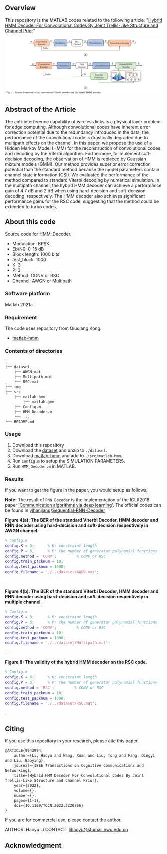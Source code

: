 ## Overview

This repository is the MATLAB codes related to the following article: "[Hybrid HMM Decoder For Convolutional Codes By Joint Trellis-Like Structure and Channel Prior](https://ieeexplore.ieee.org/document/9943994)"

![overview](img/overview.png)

## Abstract of the Article

The anti-interference capability of wireless links is a physical layer problem for edge computing. Although convolutional codes have inherent error correction potential due to the redundancy introduced in the data, the performance of the convolutional code is drastically degraded due to multipath effects on the channel. In this paper, we propose the use of a Hidden Markov Model (HMM) for the reconstruction of convolutional codes and decoding by the Viterbi algorithm. Furthermore, to implement soft-decision decoding, the observation of HMM is replaced by Gaussian mixture models (GMM). Our method provides superior error correction potential than the standard method because the model parameters contain channel state information (CSI). We evaluated the performance of the method compared to standard Viterbi decoding by numerical simulation. In the multipath channel, the hybrid HMM decoder can achieve a performance gain of 4.7 dB and 2 dB when using hard-decision and soft-decision decoding, respectively. The HMM decoder also achieves significant performance gains for the RSC code, suggesting that the method could be extended to turbo codes.

## About this code

Source code for HMM-Decoder.

- Modulation: BPSK
- Eb/N0: 0-15 dB
- Block length: 1000 bits
- test_block: 1000
- K: 3
- P: 3
- Method: CONV or RSC
- Channel: AWGN or Multipath

### Software platform

Matlab 2021a

### Requirement

The code uses repository from Qiuqiang Kong:

- [matlab-hmm](https://github.com/qiuqiangkong/matlab-hmm)

### Contents of directories

```
.
├── dataset
    ├── AWGN.mat
    ├── Multipath.mat
    └── RSC.mat
├── img
├── src
	├── matlab-hmm
	 	├── matlab-gmm
	├── Config.m
	├── HMM_Decoder.m
	└── ...
└── README.md 
```

### Usage

1. Download this repository
2. Download the [dataset](https://drive.google.com/file/d/1hjPtdSbh-aOpDKWf-ddpNFzU-tW2_JD9/view?usp=share_link) and unzip to `./dataset`.
3. Download [matlab-hmm](https://github.com/qiuqiangkong/matlab-hmm) and add to `./src/matlab-hmm`.
4. Run `Config.m` to setup the SIMULATION PARAMETERS.
5. Run `HMM_Decoder.m` in MATLAB.

### Results

If you want to get the figure in the paper, you would setup as follows. 

**Note:** The result of `RNN Decoder` is the implementation of the ICLR2018 paper ['Communication algorithms via deep learning'](https://openreview.net/forum?id=ryazCMbR-). The official codes can be found in [yihanjiang/Sequential-RNN-Decoder](https://github.com/yihanjiang/Sequential-RNN-Decoder)

**Figure 4(a): The BER of the standard Viterbi Decoder, HMM decoder and RNN decoder using hard-decision and soft-decision respectively in AWGN channel.**

```matlab
% Config.m
config.K = 3;      % K: constraint length
config.P = 3;      % P: the number of generator polynomial functions
config.method = 'CONV';         % CONV or RSC
config.train_packnum = 10;
config.test_packnum = 1000;
config.filename = './../dataset/AWGN.mat';
```

<img src="img/ber_awgn.png" alt="ber_awgn" style="zoom: 6%;" />



**Figure 4(b):  The BER of the standard Viterbi Decoder, HMM decoder and RNN decoder using hard-decision and soft-decision respectively in multiple channel.**

```matlab
% Config.m
config.K = 3;      % K: constraint length
config.P = 3;      % P: the number of generator polynomial functions
config.method = 'CONV';         % CONV or RSC
config.train_packnum = 10;
config.test_packnum = 1000;
config.filename = './../dataset/Multipath.mat';
```

<img src="img/ber_multipath.png" alt="ber_multipath" style="zoom:6%;" />

**Figure 8:  The validity of the hybrid HMM decoder on the RSC code.**

```matlab
% Config.m
config.K = 3;      % K: constraint length
config.P = 3;      % P: the number of generator polynomial functions
config.method = 'RSC';         % CONV or RSC
config.train_packnum = 10;
config.test_packnum = 1000;
config.filename = './../dataset/RSC.mat';
```

<img src="img/ber_RSC.png" alt="ber_RSC" style="zoom:6%;" />



## Citing

If you use this repository in your research, please cite this paper.

```
@ARTICLE{9943994,  
    author={Li, Haoyu and Wang, Xuan and Liu, Tong and Fang, Dingyi and Liu, Baoying},  
    journal={IEEE Transactions on Cognitive Communications and Networking},   
    title={Hybrid HMM Decoder For Convolutional Codes By Joint Trellis-Like Structure and Channel Prior},   
    year={2022},  
    volume={},  
    number={},  
    pages={1-1},  
    doi={10.1109/TCCN.2022.3220766}
}
```

If you are for commercial use, please contact the author.

AUTHOR: Haoyu Li
CONTACT: lihaoyu@stumail.nwu.edu.cn

## Acknowledgment

